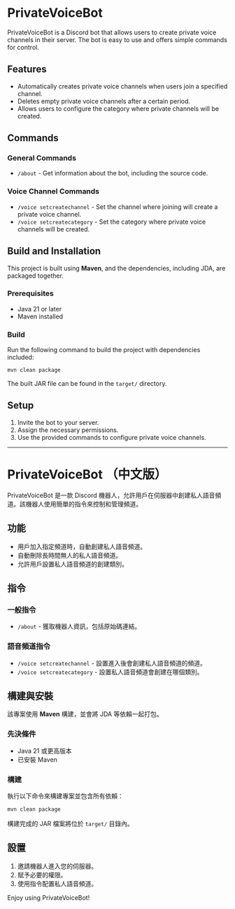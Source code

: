 # PrivateVoiceBot

PrivateVoiceBot is a Discord bot that allows users to create private voice channels in their server. The bot is easy to use and offers simple commands for control.

## Features
- Automatically creates private voice channels when users join a specified channel.
- Deletes empty private voice channels after a certain period.
- Allows users to configure the category where private channels will be created.

## Commands
### General Commands
- `/about` - Get information about the bot, including the source code.

### Voice Channel Commands
- `/voice setcreatechannel` - Set the channel where joining will create a private voice channel.
- `/voice setcreatecategory` - Set the category where private voice channels will be created.

## Build and Installation
This project is built using **Maven**, and the dependencies, including JDA, are packaged together.

### Prerequisites
- Java 21 or later
- Maven installed

### Build
Run the following command to build the project with dependencies included:
```sh
mvn clean package
```

The built JAR file can be found in the `target/` directory.

## Setup
1. Invite the bot to your server.
2. Assign the necessary permissions.
3. Use the provided commands to configure private voice channels.

---

# PrivateVoiceBot （中文版）

PrivateVoiceBot 是一款 Discord 機器人，允許用戶在伺服器中創建私人語音頻道。該機器人使用簡單的指令來控制和管理頻道。

## 功能
- 用戶加入指定頻道時，自動創建私人語音頻道。
- 自動刪除長時間無人的私人語音頻道。
- 允許用戶設置私人語音頻道的創建類別。

## 指令
### 一般指令
- `/about` - 獲取機器人資訊，包括原始碼連結。

### 語音頻道指令
- `/voice setcreatechannel` - 設置進入後會創建私人語音頻道的頻道。
- `/voice setcreatecategory` - 設置私人語音頻道會創建在哪個類別。

## 構建與安裝
該專案使用 **Maven** 構建，並會將 JDA 等依賴一起打包。

### 先決條件
- Java 21 或更高版本
- 已安裝 Maven

### 構建
執行以下命令來構建專案並包含所有依賴：
```sh
mvn clean package
```

構建完成的 JAR 檔案將位於 `target/` 目錄內。

## 設置
1. 邀請機器人進入您的伺服器。
2. 賦予必要的權限。
3. 使用指令配置私人語音頻道。

Enjoy using PrivateVoiceBot!

